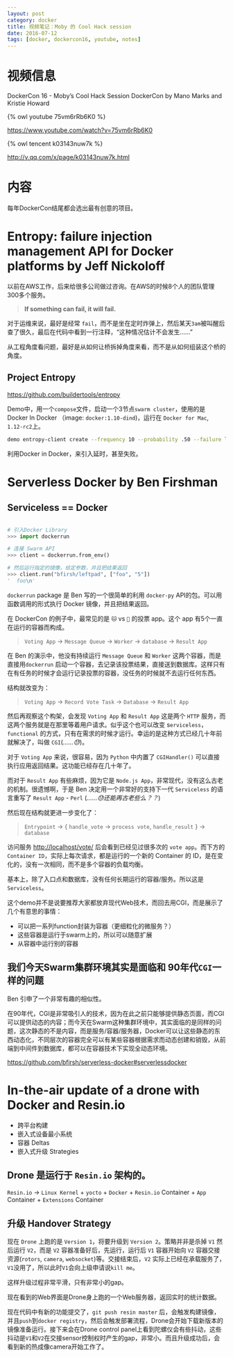 ```yaml
---
layout: post
category: docker
title: 视频笔记：Moby 的 Cool Hack session
date: 2016-07-12
tags: [docker, dockercon16, youtube, notes]
---
```


<!-- toc -->

# 视频信息

DockerCon 16 - Moby’s Cool Hack Session DockerCon
by Mano Marks and Kristie Howard

{% owl youtube 75vm6rRb6K0 %}

<https://www.youtube.com/watch?v=75vm6rRb6K0>

{% owl tencent k03143nuw7k %}

<http://v.qq.com/x/page/k03143nuw7k.html>

# 内容

每年DockerCon结尾都会选出最有创意的项目。

# Entropy: failure injection management API for Docker platforms by Jeff Nickoloff

以前在AWS工作，后来给很多公司做过咨询。在AWS的时候8个人的团队管理300多个服务。

> **If something can fail, it will fail.**

对于运维来说，最好是经常 `fail`，而不是坐在定时炸弹上，然后某天`3am`被叫醒后查了很久，最后在代码中看到一行注释，“这种情况估计不会发生……”

从工程角度看问题，最好是从如何让桥拆掉角度来看，而不是从如何组装这个桥的角度。

## Project Entropy

<https://github.com/buildertools/entropy>

Demo中，用一个`compose`文件，启动一个3节点`swarm cluster`，使用的是Docker In Docker （image: `docker:1.10-dind`)，运行在 `Docker for Mac`, `1.12-rc2`上。

```bash
demo entropy-client create --frequency 10 --probability .50 --failure latency --image allingeek/gremlins --criteria service=PingGoogle
```

利用Docker in Docker，来引入延时，甚至失败。

# Serverless Docker by Ben Firshman

## Serviceless == Docker

```python

# 引入Docker Library
>>> import dockerrun

# 连接 Swarm API
>>> client = dockerrun.from_env()

# 然后运行指定的镜像，给定参数，并且把结果返回
>>> client.run("bfirsh/leftpad", ["foo", "5"])
'  foo\n'
```

`dockerrun` package 是 Ben 写的一个很简单的利用 `docker-py` API的包。可以用函数调用的形式执行 Docker 镜像，并且把结果返回。

在 DockerCon 的例子中，最常见的是 `🐱` vs `🐶` 的投票 app。这个 app 有5个一直在运行的容器而构成。

> `Voting App` → `Message Queue` → `Worker` → `database` → `Result App`

在 Ben 的演示中，他没有持续运行 `Message Queue` 和 `Worker` 这两个容器，而是直接用`dockerrun` 启动一个容器，去记录该投票结果，直接送到数据库。这样只有在有任务的时候才会运行记录投票的容器，没任务的时候就不去运行任何东西。

结构就改变为：

> `Voting App` → `Record Vote Task` → `Database` → `Result App`

然后再观察这个构架，会发现 `Voting App` 和 `Result App` 这是两个 `HTTP` 服务，而这两个服务就是在那里等着用户请求。似乎这个也可以改变 s`erviceless`，`functional` 的方式，只有在需求的时候才运行。幸运的是这种方式已经几十年前就解决了，叫做 `CGI`(*……😓*)。

对于 `Voting App` 来说，很容易，因为 `Python` 中内置了 `CGIHandler()` 可以直接执行应用返回结果。这功能已经存在几十年了。

而对于 `Result App` 有些麻烦，因为它是 `Node.js App`，非常现代，没有这么古老的机制。很遗憾啊，于是 Ben 决定用一个非常好的支持下一代 `Serviceless` 的语言重写了 `Result App` - `Perl` (*……😓还能再古老些么？？*)

然后现在结构就更进一步变化了：

> `Entrypoint` → { `handle_vote` → `process vote`, `handle_result` } → `database`

访问服务 <http://localhost/vote/> 后会看到已经见过很多次的 `vote app`。而下方的 `Container ID`，实际上每次请求，都是运行的一个新的 Container 的 ID，是在变化的，没有一次相同，而不是多个容器的负载均衡。

基本上，除了入口点和数据库，没有任何长期运行的容器/服务。所以这是 `Serviceless`。

这个demo并不是说要推荐大家都放弃现代Web技术，而回去用CGI，而是展示了几个有意思的事情：

* 可以把一系列function封装为容器（更细粒化的微服务？）
* 这些容器是运行于swarm上的，所以可以随意扩展
* 从容器中运行别的容器

## 我们今天Swarm集群环境其实是面临和 90年代`CGI`一样的问题

Ben 引申了一个非常有趣的相似性。

在90年代，CGI是非常吸引人的技术，因为在此之前只能够提供静态页面，而CGI可以提供动态的内容；而今天在Swarm这种集群环境中，其实面临的是同样的问题，这次静态的不是内容，而是服务/容器/服务器，Docker可以让这些静态的东西动态化，不同层次的容器完全可以有某些容器根据需求而动态创建和销毁，从前端到中间件到数据库，都可以在容器技术下实现全动态环境。

<https://github.com/bfirsh/serverless-docker#serverlessdocker>

# In-the-air update of a drone with Docker and Resin.io

* 跨平台构建
* 嵌入式设备最小系统
* 容器 Deltas
* 嵌入式升级 Strategies

## Drone 是运行于 `Resin.io` 架构的。

`Resin.io` → `Linux Kernel` + `yocto` + `Docker` + `Resin.io` Container + `App` Container + `Extensions` Container

## 升级 Handover Strategy

现在 `Drone` 上跑的是 `Version 1`，将要升级到 `Version 2`。策略并非是杀掉 `V1` 然后运行 `V2`，而是 `V2` 容器准备好后，先运行，运行后 `V1` 容器开始向 `V2` 容器交接资源(`rotors`, `camera`, `websocket`)等。交接结束后，`V2` 实际上已经在承载服务了，`V1`没用了，所以此时`V1`会向上级申请说`kill me`。

这样升级过程非常平滑，只有非常小的gap。

现在看到的Web界面是Drone身上跑的一个Web服务器，返回实时的统计数据。

现在代码中有新的功能提交了，`git push resin master` 后，会触发构建镜像，并且`push`到`docker registry`，然后会触发部署流程，Drone会开始下载新版本的镜像准备运行。接下来会在Drone control panel上看到陀螺仪会有些抖动，这些抖动是`V1`和`V2`在交接sensor控制权时产生的gap，非常小。而且升级成功后，会看到新的热成像camera开始工作了。
